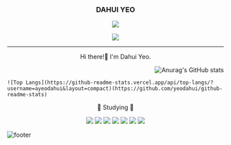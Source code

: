 <div align="center">
  
### DAHUI YEO
  
<!-- github -->
<a href="https://github.com/yeodahui"><img src="https://hits.seeyoufarm.com/api/count/incr/badge.svg?url=https%3A%2F%2Fgithub.com%2Fyeodahui&count_bg=%23000000&title_bg=%23000000&icon=github.svg&icon_color=%23E7E7E7&title=+Github&edge_flat=true"/></a>
<!-- velog -->
<a href="https://velog.io/@devsaza"><img src="https://img.shields.io/badge/seondal.log-3DDC84?style=flat-square&logo=Velog&logoColor=white"/></a>

  ---
  
Hi there!👋
I'm Dahui Yeo.
  
<div align="right">
  
![Anurag's GitHub stats](https://github-readme-stats.vercel.app/api?username=yeodahui&count_private=true&show_icons=true&theme=graywhite)

  </div>
  
</div>

<div align="center">
  
  <div align="left">
    
    ![Top Langs](https://github-readme-stats.vercel.app/api/top-langs/?username=ayeodahui&layout=compact)(https://github.com/yeodahui/github-readme-stats)
  
  </div>
  
📝 Studying 📝
  
<img src="https://img.shields.io/badge/HTML5-#E34F26?style=flat-square&logo=html5&logoColor=#E34F26"/>
<img src="https://img.shields.io/badge/CSS3-#1572B6?style=flat-square&logo=css3&logoColor=#1572B6"/>
<img src="https://img.shields.io/badge/SaSS-#CC6699?style=flat-square&logo=sass&logoColor=#CC6699"/>
<img src="https://img.shields.io/badge/JavaScript-#F7DF1E?style=flat-square&logo=javascript&logoColor=#F7DF1E"/>
<img src="https://img.shields.io/badge/React-#F7DF1E?style=flat-square&logo=react&logoColor=#F7DF1E"/>
<img src="https://img.shields.io/badge/TypeScript-#3178C6?style=flat-square&logo=typescript&logoColor=#3178C6"/>
<img src="https://img.shields.io/badge/Python-#3776AB?style=flat-square&logo=python&logoColor=#3776AB"/>
<!-- <img src="https://img.shields.io/badge/이름-색상코드?style=flat-square&logo=로고명&logoColor=로고색"/> -->
</div>

![footer](https://capsule-render.vercel.app/api?type=waving&color=auto&height=250&section=footer&20render)
